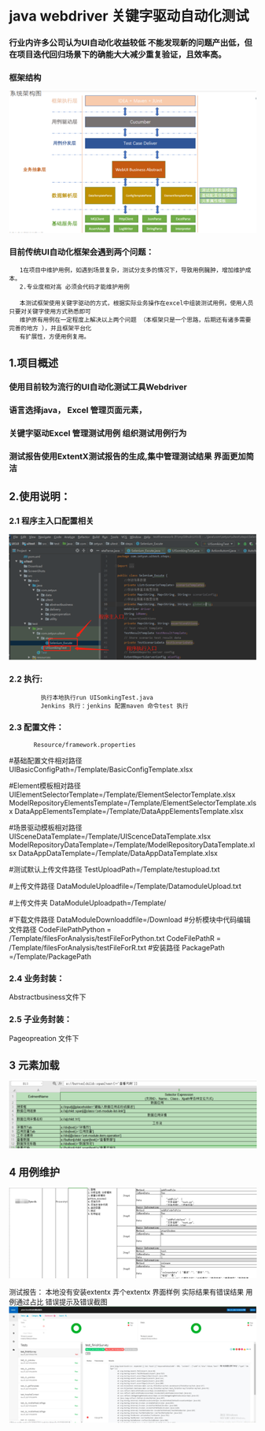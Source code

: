 # java webdriver 关键字驱动自动化测试
###   行业内许多公司认为UI自动化收益较低 不能发现新的问题产出低，但在项目迭代回归场景下的确能大大减少重复验证，且效率高。

###   框架结构
![](https://github.com/Tianfuyi/UIAutomation/blob/master/img/frame.jpg)
   

###   目前传统UI自动化框架会遇到两个问题：
       1在项目中维护用例，如遇到场景复杂，测试分支多的情况下，导致用例臃肿，增加维护成本。
       2.专业度相对高 必须会代码才能维护用例
       
       本测试框架使用关键字驱动的方式，根据实际业务操作在excel中组装测试用例，使用人员只要对关键字使用方式熟悉即可
       维护原有用例在一定程度上解决以上两个问题 （本框架只是一个思路，后期还有诸多需要完善的地方 ），并且框架平台化
       有扩展性，方便用例复用。


##   1.项目概述
###   使用目前较为流行的UI自动化测试工具Webdriver
###  语言选择java， Excel 管理页面元素，
###  关键字驱动Excel 管理测试用例 组织测试用例行为
###  测试报告使用ExtentX测试报告的生成,集中管理测试结果 界面更加简洁

##   2.使用说明：
###      2.1 程序主入口配置相关
![](https://github.com/Tianfuyi/UIAutomation/blob/master/img/excute.jpg)

###      2.2 执行:
             执行本地执行run UISomkingTest.java
             Jenkins 执行：jenkins 配置maven 命令test 执行 
###      2.3 配置文件：
           Resource/framework.properties
#基础配置文件相对路径
UIBasicConfigPath=/Template/BasicConfigTemplate.xlsx

#Element模板相对路径
UIElementSelectorTemplate=/Template/ElementSelectorTemplate.xlsx
ModelRepositoryElementsTemplate=/Template/ElementSelectorTemplate.xlsx
DataAppElementsTemplate=/Template/DataAppElementsTemplate.xlsx

#场景驱动模板相对路径
UISceneDataTemplate=/Template/UIScenceDataTemplate.xlsx
ModelRepositoryDataTemplate=/Template/ModelRepositoryDataTemplate.xlsx
DataAppDataTemplate=/Template/DataAppDataTemplate.xlsx

#测试默认上传文件路径
TestUploadPath=/Template/testupload.txt

#上传文件路径
DataModuleUploadfile=/Template/DatamoduleUpload.txt

#上传文件夹
DataModuleUploadpath=/Template/

#下载文件路径
DataModuleDownloaddfile=/Download
#分析模块中代码编辑文件路径
CodeFilePathPython = /Template/filesForAnalysis/testFileForPython.txt
CodeFilePathR = /Template/filesForAnalysis/testFileForR.txt
#安装路径
PackagePath =/Template/PackagePath
###      2.4 业务封装：
Abstractbusiness文件下
###      2.5 子业务封装：
Pageopreation 文件下

##     3 元素加载
![](https://github.com/Tianfuyi/UIAutomation/blob/master/img/element.jpg)

##    4 用例维护
![](https://github.com/Tianfuyi/UIAutomation/blob/master/img/case.jpg)

测试报告：
 本地没有安装extentx 弄个extentx 界面样例 实际结果有错误结果 用例通过占比 错误提示及错误截图
![](https://github.com/Tianfuyi/UIAutomation/blob/master/img/report.jpg)

